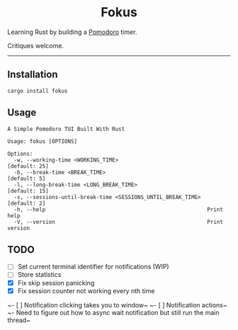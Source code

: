 <h1 align="center">Fokus</h1>

Learning Rust by building a [Pomodoro](https://en.wikipedia.org/wiki/Pomodoro_Technique) timer.

Critiques welcome.

---

## Installation

```
cargo install fokus
```

## Usage

```
A Simple Pomodoro TUI Built With Rust

Usage: fokus [OPTIONS]

Options:
  -w, --working-time <WORKING_TIME>                            [default: 25]
  -b, --break-time <BREAK_TIME>                                [default: 5]
  -l, --long-break-time <LONG_BREAK_TIME>                      [default: 15]
  -s, --sessions-until-break-time <SESSIONS_UNTIL_BREAK_TIME>  [default: 2]
  -h, --help                                                   Print help
  -V, --version                                                Print version
```

## TODO

- [ ] Set current terminal identifier for notifications (WIP)
- [ ] Store statistics
- [x] Fix skip session panicking
- [x] Fix session counter not working every nth time

~- [ ] Notification clicking takes you to window~
~- [ ] Notification actions~
~- Need to figure out how to async wait notification but still run the main thread~

